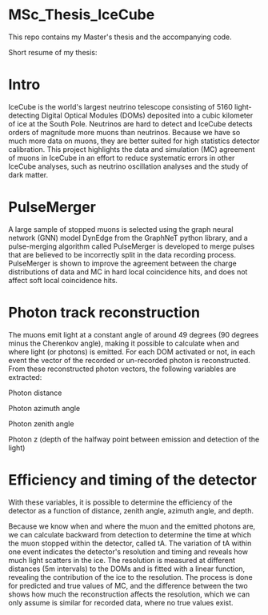 # MSc_Thesis_IceCube
This repo contains my Master's thesis and the accompanying code.

Short resume of my thesis:
# Intro

IceCube is the world's largest neutrino telescope consisting of 5160 light-detecting Digital Optical Modules (DOMs) deposited into a cubic kilometer of ice at the South Pole. Neutrinos are hard to detect and IceCube detects orders of magnitude more muons than neutrinos. Because we have so much more data on muons, they are better suited for high statistics detector calibration. This project highlights the data and simulation (MC) agreement of muons in IceCube in an effort to reduce systematic errors in other IceCube analyses, such as neutrino oscillation analyses and the study of dark matter.

# PulseMerger
A large sample of stopped muons is selected using the graph neural network (GNN) model DynEdge from the GraphNeT python library, and a pulse-merging algorithm called PulseMerger is developed to merge pulses that are believed to be incorrectly split in the data recording process. PulseMerger is shown to improve the agreement between the charge distributions of data and MC in hard local coincidence hits, and does not affect soft local coincidence hits.

# Photon track reconstruction
The muons emit light at a constant angle of around 49 degrees (90 degrees minus the Cherenkov angle), making it possible to calculate when and where light (or photons) is emitted.
For each DOM activated or not, in each event the vector of the recorded or un-recorded photon is reconstructed. From these reconstructed photon vectors, the following variables are extracted:

  Photon distance

  Photon azimuth angle
  
  Photon zenith angle
  
  Photon z (depth of the halfway point between emission and detection of the light)

# Efficiency and timing of the detector
With these variables, it is possible to determine the efficiency of the detector as a function of distance, zenith angle, azimuth angle, and depth.

Because we know when and where the muon and the emitted photons are, we can calculate backward from detection to determine the time at which the muon stopped within the detector, called tA.
The variation of tA within one event indicates the detector's resolution and timing and reveals how much light scatters in the ice. The resolution is measured at different distances (5m intervals) to the DOMs and is fitted with a linear function, revealing the contribution of the ice to the resolution. The process is done for predicted and true values of MC, and the difference between the two shows how much the reconstruction affects the resolution, which we can only assume is similar for recorded data, where no true values exist.
